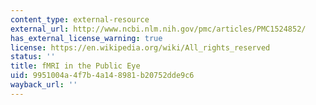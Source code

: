 ```yaml
---
content_type: external-resource
external_url: http://www.ncbi.nlm.nih.gov/pmc/articles/PMC1524852/
has_external_license_warning: true
license: https://en.wikipedia.org/wiki/All_rights_reserved
status: ''
title: fMRI in the Public Eye
uid: 9951004a-4f7b-4a14-8981-b20752dde9c6
wayback_url: ''
---
```

